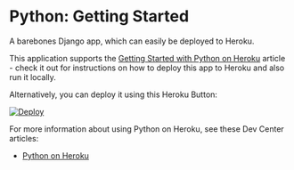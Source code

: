 # Python: Getting Started

A barebones Django app, which can easily be deployed to Heroku.

This application supports the [Getting Started with Python on Heroku](https://devcenter.heroku.com/articles/getting-started-with-python) article - check it out for instructions on how to deploy this app to Heroku and also run it locally.

Alternatively, you can deploy it using this Heroku Button:

[![Deploy](https://www.herokucdn.com/deploy/button.svg)](https://heroku.com/deploy)

For more information about using Python on Heroku, see these Dev Center articles:

- [Python on Heroku](https://devcenter.heroku.com/categories/python)
